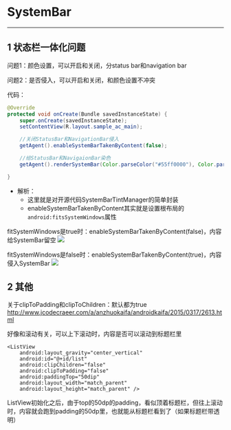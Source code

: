# SystemBar


-----------------------------

## 1 状态栏一体化问题


问题1：颜色设置，可以开启和关闭，分status bar和navigation bar  

问题2：是否侵入，可以开启和关闭，和颜色设置不冲突

代码：
```java
@Override
protected void onCreate(Bundle savedInstanceState) {
    super.onCreate(savedInstanceState);
    setContentView(R.layout.sample_ac_main);

    //关闭StatusBar和NavigationBar侵入
    getAgent().enableSystemBarTakenByContent(false);

    //给StatusBar和NavigaionBar染色
    getAgent().renderSystemBar(Color.parseColor("#55ff0000"), Color.parseColor("#55ff0000"));

}

```

* 解析：
    * 这里就是对开源代码SystemBarTintManager的简单封装
    * enableSystemBarTakenByContent其实就是设置根布局的`android:fitsSystemWindows`属性


fitSystemWindows是true时：enableSystemBarTakenByContent(false)，内容给SystemBar留空
![](./doc/mm2.png)

fitSystemWindows是false时：enableSystemBarTakenByContent(true)，内容侵入SystemBar
![](./doc/mm3.png)


## 2 其他

关于clipToPadding和clipToChildren：默认都为true
http://www.jcodecraeer.com/a/anzhuokaifa/androidkaifa/2015/0317/2613.html

好像和滚动有关，可以上下滚动时，内容是否可以滚动到标题栏里

```
<ListView
    android:layout_gravity="center_vertical"
    android:id="@+id/list"
    android:clipChildren="false"
    android:clipToPadding="false"
    android:paddingTop="50dip"
    android:layout_width="match_parent"
    android:layout_height="match_parent" />
```

ListView初始化之后，由于top的50dp的padding，看似顶着标题栏，但往上滚动时，内容就会跑到padding的50dp里，也就能从标题栏看到了（如果标题栏带透明）